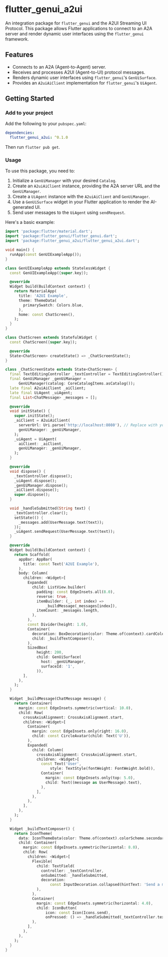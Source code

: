 # flutter_genui_a2ui

An integration package for `flutter_genui` and the A2UI Streaming UI Protocol. This package allows Flutter applications to connect to an A2A server and render dynamic user interfaces using the `flutter_genui` framework.

## Features

- Connects to an A2A (Agent-to-Agent) server.
- Receives and processes A2UI (Agent-to-UI) protocol messages.
- Renders dynamic user interfaces using `flutter_genui`'s `GenUiSurface`.
- Provides an `A2uiAiClient` implementation for `flutter_genui`'s `UiAgent`.

## Getting Started

### Add to your project

Add the following to your `pubspec.yaml`:

```yaml
dependencies:
  flutter_genui_a2ui: ^0.1.0
```

Then run `flutter pub get`.

### Usage

To use this package, you need to:

1.  Initialize a `GenUiManager` with your desired `Catalog`.
2.  Create an `A2uiAiClient` instance, providing the A2A server URL and the `GenUiManager`.
3.  Create a `UiAgent` instance with the `A2uiAiClient` and `GenUiManager`.
4.  Use a `GenUiSurface` widget in your Flutter application to render the AI-generated UI.
5.  Send user messages to the `UiAgent` using `sendRequest`.

Here's a basic example:

```dart
import 'package:flutter/material.dart';
import 'package:flutter_genui/flutter_genui.dart';
import 'package:flutter_genui_a2ui/flutter_genui_a2ui.dart';

void main() {
  runApp(const GenUIExampleApp());
}

class GenUIExampleApp extends StatelessWidget {
  const GenUIExampleApp({super.key});

  @override
  Widget build(BuildContext context) {
    return MaterialApp(
      title: 'A2UI Example',
      theme: ThemeData(
        primarySwatch: Colors.blue,
      ),
      home: const ChatScreen(),
    );
  }
}

class ChatScreen extends StatefulWidget {
  const ChatScreen({super.key});

  @override
  State<ChatScreen> createState() => _ChatScreenState();
}

class _ChatScreenState extends State<ChatScreen> {
  final TextEditingController _textController = TextEditingController();
  final GenUiManager _genUiManager =
      GenUiManager(catalog: CoreCatalogItems.asCatalog());
  late final A2uiAiClient _aiClient;
  late final UiAgent _uiAgent;
  final List<ChatMessage> _messages = [];

  @override
  void initState() {
    super.initState();
    _aiClient = A2uiAiClient(
      serverUrl: Uri.parse('http://localhost:8080'), // Replace with your A2A server URL
      genUiManager: _genUiManager,
    );
    _uiAgent = UiAgent(
      aiClient: _aiClient,
      genUiManager: _genUiManager,
    );
  }

  @override
  void dispose() {
    _textController.dispose();
    _uiAgent.dispose();
    _genUiManager.dispose();
    _aiClient.dispose();
    super.dispose();
  }

  void _handleSubmitted(String text) {
    _textController.clear();
    setState(() {
      _messages.add(UserMessage.text(text));
    });
    _uiAgent.sendRequest(UserMessage.text(text));
  }

  @override
  Widget build(BuildContext context) {
    return Scaffold(
      appBar: AppBar(
        title: const Text('A2UI Example'),
      ),
      body: Column(
        children: <Widget>[
          Expanded(
            child: ListView.builder(
              padding: const EdgeInsets.all(8.0),
              reverse: true,
              itemBuilder: (_, int index) =>
                  _buildMessage(_messages[index]),
              itemCount: _messages.length,
            ),
          ),
          const Divider(height: 1.0),
          Container(
            decoration: BoxDecoration(color: Theme.of(context).cardColor),
            child: _buildTextComposer(),
          ),
          SizedBox(
              height: 200,
              child: GenUiSurface(
                host: _genUiManager,
                surfaceId: '1',
              )),
        ],
      ),
    );
  }

  Widget _buildMessage(ChatMessage message) {
    return Container(
      margin: const EdgeInsets.symmetric(vertical: 10.0),
      child: Row(
        crossAxisAlignment: CrossAxisAlignment.start,
        children: <Widget>[
          Container(
            margin: const EdgeInsets.only(right: 16.0),
            child: const CircleAvatar(child: Text('U')),
          ),
          Expanded(
            child: Column(
              crossAxisAlignment: CrossAxisAlignment.start,
              children: <Widget>[
                const Text('User',
                    style: TextStyle(fontWeight: FontWeight.bold)),
                Container(
                  margin: const EdgeInsets.only(top: 5.0),
                  child: Text((message as UserMessage).text),
                ),
              ],
            ),
          ),
        ],
      ),
    );
  }

  Widget _buildTextComposer() {
    return IconTheme(
      data: IconThemeData(color: Theme.of(context).colorScheme.secondary),
      child: Container(
        margin: const EdgeInsets.symmetric(horizontal: 8.0),
        child: Row(
          children: <Widget>[
            Flexible(
              child: TextField(
                controller: _textController,
                onSubmitted: _handleSubmitted,
                decoration:
                    const InputDecoration.collapsed(hintText: 'Send a message'),
              ),
            ),
            Container(
              margin: const EdgeInsets.symmetric(horizontal: 4.0),
              child: IconButton(
                  icon: const Icon(Icons.send),
                  onPressed: () => _handleSubmitted(_textController.text)),
            ),
          ],
        ),
      ),
    );
  }
}
